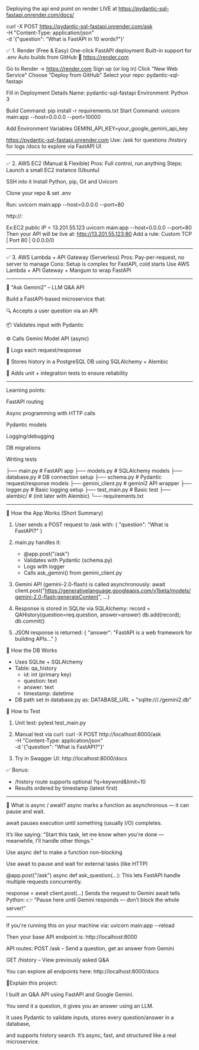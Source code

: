 Deploying the api end point on render
LIVE at https://pydantic-sql-fastapi.onrender.com/docs/

curl -X POST https://pydantic-sql-fastapi.onrender.com/ask \
  -H "Content-Type: application/json" \
  -d '{"question": "What is FastAPI in 10 words?"}'


✅ 1. Render (Free & Easy)
One-click FastAPI deployment
Built-in support for .env
Auto builds from GitHub
🔗 https://render.com


Go to Render → https://render.com
Sign up (or log in)
Click "New Web Service"
Choose "Deploy from GitHub"
Select your repo: pydantic-sql-fastapi


Fill in Deployment Details
Name: pydantic-sql-fastapi
Environment: Python 3

Build Command:
pip install -r requirements.txt
Start Command:
uvicorn main:app --host=0.0.0.0 --port=10000

Add Environment Variables
GEMINI_API_KEY=your_google_gemini_api_key

https://pydantic-sql-fastapi.onrender.com
Use:
/ask for questions
/history for logs
/docs to explore via FastAPI UI
- - - - - - - - - - - - - - - - - - - - - - - - - - - - - - - - - - - - - - - - - - - - - - - - - - - - - - - - - - - - - - - - - - - - - - - - - - - - - 

✅ 2. AWS EC2 (Manual & Flexible)
Pros: Full control, run anything
Steps:
Launch a small EC2 instance (Ubuntu)

SSH into it
Install Python, pip, Git and Uvicorn

Clone your repo & set .env

Run:
uvicorn main:app --host=0.0.0.0 --port=80


http://<EC2-public-IP>:<port>

Ex:EC2 public IP = 13.201.55.123
uvicorn main:app --host=0.0.0.0 --port=80
Then your API will be live at: http://13.201.55.123:80
Add a rule: Custom TCP | Port 80 | 0.0.0.0/0

- - - - - - - - - - - - - - - - - - - - - - - - - - - - - - - - - - - - - - - - - - - - - - - - - - - - - - - - - - - - - - - - - - - - - - 

✅ 3. AWS Lambda + API Gateway (Serverless)
Pros: Pay-per-request, no server to manage
Cons: Setup is complex for FastAPI, cold starts
Use AWS Lambda + API Gateway + Mangum to wrap FastAPI


- - - - - - - - - - - - - - - - - - - - - - - - - - - - - - - - - - - - - - - - - - - - - - - - - - - - - - - - - - - - - - - - - - - - - - - - - - - - - 



🧠 "Ask Gemini2" – LLM Q&A API

Build a FastAPI-based microservice that:

🔍 Accepts a user question via an API

📦 Validates input with Pydantic

⚙️ Calls Gemini Model API (async)

📝 Logs each request/response

💾 Stores history in a PostgreSQL DB using SQLAlchemy + Alembic

🧪 Adds unit + integration tests to ensure reliability

- - - - - - - - - - - - - - - - - - - - - - - - - - - - - - - - - - - - - - - - - - - - - - - - - - - - - - - - - - - - - - - - - - - - - - - - - - - - - - - - - - - - - - - - - - - - - - - - - - - - - - - - - - - - - - - - - - - - - - - - - - - - - - - - - - - - - - - - - - - - - - - - - - - - - - - - - - - - 

Learning points:

FastAPI routing

Async programming with HTTP calls

Pydantic models

Logging/debugging

DB migrations

Writing tests


├── main.py                # FastAPI app
├── models.py              # SQLAlchemy models
├── database.py            # DB connection setup
├── schema.py              # Pydantic request/response models
├── gemini_client.py       # gemini2 API wrapper
├── logger.py              # Basic logging setup
├── test_main.py           # Basic test
├── alembic/               # (init later with Alembic)
└── requirements.txt


 - - - - - - - - - - - - - - - - - - - - - - - - - - - - - - - - - - - - - - - - - - - - - - - - - - - - - - - - - - - - - - - - - - - - - - - - - - - - - - - - - - - - - - - - - - - - - - - - - - - - - - - - - - - - - - - - - - - - - - - - - - - - - - - - - - - - - - - - - - - - - - - - - - - - - - - - - - - - - - - - - - - - - - - - - - - - - - - - - - - - - - - - - - - - - - - - - - - - - - - - - - - - - - - - - - - - - - - - - - - - - - - - - - - - - - - - - - - - - - - - - - - - - - - - - - - - - - - - - - - - - - - - - - - - - - - - - - - - - - - - - - - - - - - - - - - - - - - - - - - - - - - - - - - - - - - - - - - - - - - - - - - - - - - - - - - - - - - - - - - - - - - - - - - - - - - - - - - - - - - - - - - - - - - - - - - - - - - - - - - - - - - - - - - - - - - - - - - - - - - - - - - - - - - - - - - - - - - - - - - - - - - - - - - - - - - - - - - - - - - - - - - - - - - - - - - - - - - - - - - - - - - - - - - - - - - - - - - - - - - - - - - - - - - - - - - - - - - - - - - - - - - - - - - - - - - - - - - - - - - - - - - - - - - - - - - - - - - - - - - - - - - - - - - - - - - - - - - - - - - - - - - - - - - - - - - - - - - - - - - - - - - - - - - - - - - - - - - - - - - - - - - - - - - - - - - - - - - - - - - - - - - - - - - - - - - - - - - - - - - - - - - - - - - - - - - - - - - - - - - - - - - - - - - - - - - - - - - - - - - - - - - - - - - - - - - - - - - - - - - - - - - - - - - - - - - - - - - - - - - - - - - - - - - - - - - - - - - - - - - - - - - - - - - - - - - - - - - - - - - - - - - - - - - - - - 



🧠 How the App Works (Short Summary)

1. User sends a POST request to /ask with:
   {
     "question": "What is FastAPI?"
   }

2. main.py handles it:
   - @app.post("/ask")
   - Validates with Pydantic (schema.py)
   - Logs with logger
   - Calls ask_gemini() from gemini_client.py

3. Gemini API (gemini-2.0-flash) is called asynchronously:
   await client.post("https://generativelanguage.googleapis.com/v1beta/models/gemini-2.0-flash:generateContent", ...)

4. Response is stored in SQLite via SQLAlchemy:
   record = QAHistory(question=req.question, answer=answer)
   db.add(record); db.commit()

5. JSON response is returned:
   {
     "answer": "FastAPI is a web framework for building APIs..."
   }

💽 How the DB Works

- Uses SQLite + SQLAlchemy
- Table: qa_history
  - id: int (primary key)
  - question: text
  - answer: text
  - timestamp: datetime
- DB path set in database.py as:
  DATABASE_URL = "sqlite:///./gemini2.db"

🧪 How to Test

1. Unit test:
   pytest test_main.py

2. Manual test via curl:
   curl -X POST http://localhost:8000/ask \
     -H "Content-Type: application/json" \
     -d '{"question": "What is FastAPI?"}'

3. Try in Swagger UI:
   http://localhost:8000/docs

✅ Bonus:
- /history route supports optional ?q=keyword&limit=10
- Results ordered by timestamp (latest first)



- - - - - - - - - - - - - - - - - - - - - - - - - - - - - - - - - - - - - - - - - - - - - - - - - - - - - - - - - - - - - - - - - - - - - - - - - - - - - 


🧠 What is async / await?
async marks a function as asynchronous — it can pause and wait.

await pauses execution until something (usually I/O) completes.

It’s like saying:
“Start this task, let me know when you're done — meanwhile, I’ll handle other things.”

Use async def to make a function non-blocking

Use await to pause and wait for external tasks (like HTTP)


@app.post("/ask")
async def ask_question(...):
This lets FastAPI handle multiple requests concurrently.


response = await client.post(...)
Sends the request to Gemini
await tells Python:
👉 “Pause here until Gemini responds — don’t block the whole server!”


- - - - - - - - - - - - - - - - - - - - - - - - - - - - - - - - - - - - - - - - - - - - - - - - - - - - - - - - - - - - - - - - - - - - - - - - - - - - - 

If you're running this on your machine via:
uvicorn main:app --reload

Then your base API endpoint is:
http://localhost:8000


API routes:
POST /ask – Send a question, get an answer from Gemini

GET /history – View previously asked Q&A

You can explore all endpoints here:
http://localhost:8000/docs



🧠Explain this project:

I built an Q&A API using FastAPI and Google Gemini.

You send it a question, it gives you an answer using an LLM.

It uses Pydantic to validate inputs, stores every question/answer in a database,

and supports history search. It’s async, fast, and structured like a real microservice.

